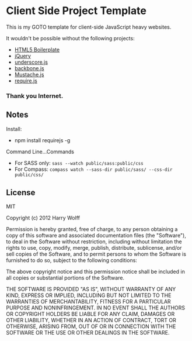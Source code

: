 # Client Side Project Template

This is my GOTO template for client-side JavaScript heavy websites.

It wouldn't be possible without the following projects:

*  [HTML5 Boilerplate](http://html5boilerplate.com)
*  [jQuery](http://jquery.com)
*  [underscore.js](http://underscorejs.org)
*  [backbone.js](http://backbonejs.org)
*  [Mustache.js](https://github.com/janl/mustache.js)
*  [require.js](http://requirejs.org/)

### Thank you Internet.

## Notes

Install:

* npm install requirejs -g

Command Line...Commands

* For SASS only:  `sass --watch public/sass:public/css`
* For Compass: `compass watch --sass-dir public/sass/ --css-dir public/css/`

## License

MIT

Copyright (c) 2012 Harry Wolff

Permission is hereby granted, free of charge, to any person
obtaining a copy of this software and associated documentation
files (the "Software"), to deal in the Software without
restriction, including without limitation the rights to use,
copy, modify, merge, publish, distribute, sublicense, and/or sell
copies of the Software, and to permit persons to whom the
Software is furnished to do so, subject to the following
conditions:

The above copyright notice and this permission notice shall be
included in all copies or substantial portions of the Software.

THE SOFTWARE IS PROVIDED "AS IS", WITHOUT WARRANTY OF ANY KIND,
EXPRESS OR IMPLIED, INCLUDING BUT NOT LIMITED TO THE WARRANTIES
OF MERCHANTABILITY, FITNESS FOR A PARTICULAR PURPOSE AND
NONINFRINGEMENT. IN NO EVENT SHALL THE AUTHORS OR COPYRIGHT
HOLDERS BE LIABLE FOR ANY CLAIM, DAMAGES OR OTHER LIABILITY,
WHETHER IN AN ACTION OF CONTRACT, TORT OR OTHERWISE, ARISING
FROM, OUT OF OR IN CONNECTION WITH THE SOFTWARE OR THE USE OR
OTHER DEALINGS IN THE SOFTWARE.